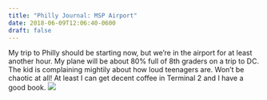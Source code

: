 ```yaml
---
title: "Philly Journal: MSP Airport"
date: 2018-06-09T12:06:40-0600
draft: false
---
```


My trip to Philly should be starting now, but we’re in the airport for at least another hour. My plane will be about 80% full of 8th graders on a trip to DC. The kid is complaining mightily about how loud teenagers are. Won’t be chaotic at all!
At least I can get decent coffee in Terminal 2 and I have a good book.
![](/images/2018/9867ccc627.jpg)
